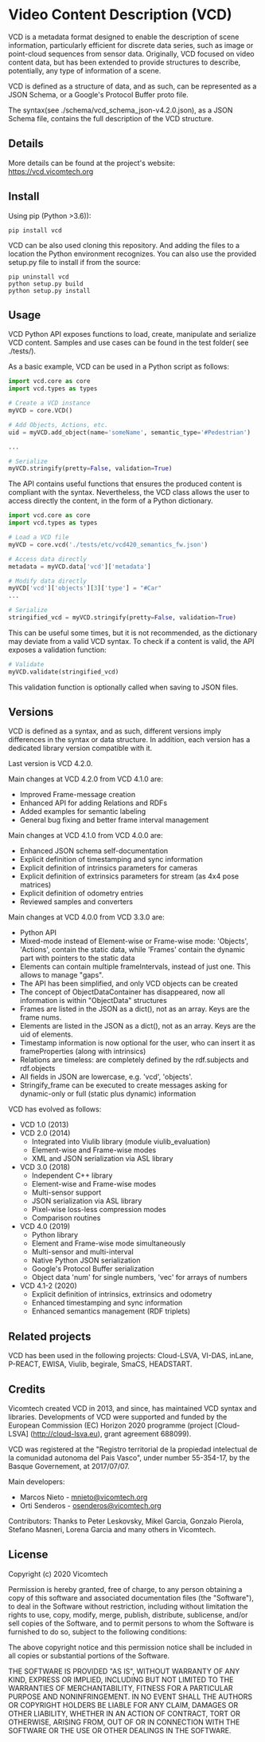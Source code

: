 # Video Content Description (VCD)

VCD is a metadata format designed to enable the description of scene information, particularly efficient for discrete data series, such as image or point-cloud sequences from sensor data.
Originally, VCD focused on video content data, but has been extended to provide structures to describe, potentially, any type of information of a scene.

VCD is defined as a structure of data, and as such, can be represented as a JSON Schema, or a Google's Protocol Buffer proto file.

The syntax(see ./schema/vcd_schema_json-v4.2.0.json), as a JSON Schema file, contains the full description of the VCD structure.


## Details

More details can be found at the project's website: https://vcd.vicomtech.org

## Install

Using pip (Python >3.6)):

```
pip install vcd
```

VCD can be also used cloning this repository. And adding the files to a location the Python environment recognizes.
You can also use the provided setup.py file to install if from the source:

```
pip uninstall vcd
python setup.py build
python setup.py install
```

## Usage

VCD Python API exposes functions to load, create, manipulate and serialize VCD content. Samples and use cases can be found in the test folder( see ./tests/).

As a basic example, VCD can be used in a Python script as follows:

```python
import vcd.core as core
import vcd.types as types

# Create a VCD instance
myVCD = core.VCD()

# Add Objects, Actions, etc.
uid = myVCD.add_object(name='someName', semantic_type='#Pedestrian')

...

# Serialize
myVCD.stringify(pretty=False, validation=True)
```

The API contains useful functions that ensures the produced content is compliant with the syntax. Nevertheless, the VCD class allows the user to access directly the content, in the form of a Python dictionary.

```python
import vcd.core as core
import vcd.types as types

# Load a VCD file
myVCD = core.vcd('./tests/etc/vcd420_semantics_fw.json')

# Access data directly
metadata = myVCD.data['vcd']['metadata']

# Modify data directly
myVCD['vcd']['objects'][3]['type'] = "#Car"
...

# Serialize
stringified_vcd = myVCD.stringify(pretty=False, validation=True)
``` 

This can be useful some times, but it is not recommended, as the dictionary may deviate from a valid VCD syntax. To check if a content is valid, the API exposes a validation function:

```python
# Validate
myVCD.validate(stringified_vcd)
``` 

This validation function is optionally called when saving to JSON files.

## Versions

VCD is defined as a syntax, and as such, different versions imply differences in the syntax or data structure. In addition, each version has a dedicated library version compatible with it.

Last version is VCD 4.2.0.

Main changes at VCD 4.2.0 from VCD 4.1.0 are:
* Improved Frame-message creation
* Enhanced API for adding Relations and RDFs
* Added examples for semantic labeling
* General bug fixing and better frame interval management

Main changes at VCD 4.1.0 from VCD 4.0.0 are:
* Enhanced JSON schema self-documentation
* Explicit definition of timestamping and sync information
* Explicit definition of intrinsics parameters for cameras
* Explicit definition of extrinsics parameters for stream (as 4x4 pose matrices)
* Explicit definition of odometry entries
* Reviewed samples and converters

Main changes at VCD 4.0.0 from VCD 3.3.0 are:
* Python API
* Mixed-mode instead of Element-wise or Frame-wise mode: 'Objects', 'Actions', contain the static data, while 'Frames' contain the dynamic part with pointers to the static data
* Elements can contain multiple frameIntervals, instead of just one. This allows to manage "gaps".
* The API has been simplified, and only VCD objects can be created
* The concept of ObjectDataContainer has disappeared, now all information is within "ObjectData" structures
* Frames are listed in the JSON as a dict(), not as an array. Keys are the frame nums.
* Elements are listed in the JSON as a dict(), not as an array. Keys are the uid of elements.
* Timestamp information is now optional for the user, who can insert it as frameProperties (along with intrinsics)
* Relations are timeless: are completely defined by the rdf.subjects and rdf.objects
* All fields in JSON are lowercase, e.g. 'vcd', 'objects'.
* Stringify_frame can be executed to create messages asking for dynamic-only or full (static plus dynamic) information
 
VCD has evolved as follows:

* VCD 1.0 (2013)
* VCD 2.0 (2014)
    * Integrated into Viulib library (module viulib_evaluation)
    * Element-wise and Frame-wise modes
    * XML and JSON serialization via ASL library
* VCD 3.0 (2018)
    * Independent C++ library
    * Element-wise and Frame-wise modes
    * Multi-sensor support
    * JSON serialization via ASL library
    * Pixel-wise loss-less compression modes
    * Comparison routines
* VCD 4.0 (2019)
    * Python library
    * Element and Frame-wise mode simultaneously
    * Multi-sensor and multi-interval
    * Native Python JSON serialization
    * Google's Protocol Buffer serialization
    * Object data 'num' for single numbers, 'vec' for arrays of numbers
* VCD 4.1-2 (2020)
    * Explicit definition of intrinsics, extrinsics and odometry
    * Enhanced timestamping and sync information
    * Enhanced semantics management (RDF triplets)


## Related projects

VCD has been used in the following projects: Cloud-LSVA, VI-DAS, inLane, P-REACT, EWISA, Viulib, begirale, SmaCS, HEADSTART.

## Credits

Vicomtech created VCD in 2013, and since, has maintained VCD syntax and libraries. Developments of VCD were supported and funded by the European Commission (EC) Horizon 2020 programme (project [Cloud-LSVA] (http://cloud-lsva.eu), grant agreement 688099).

VCD was registered at the "Registro territorial de la propiedad intelectual de la comunidad autonoma del Pais Vasco", under number 55-354-17, by the Basque Governement, at 2017/07/07.

Main developers:
* Marcos Nieto - mnieto@vicomtech.org
* Orti Senderos - osenderos@vicomtech.org

Contributors:
Thanks to Peter Leskovsky, Mikel Garcia, Gonzalo Pierola, Stefano Masneri, Lorena Garcia and many others in Vicomtech. 

## License

Copyright (c) 2020 Vicomtech

Permission is hereby granted, free of charge, to any person obtaining a copy
of this software and associated documentation files (the "Software"), to deal
in the Software without restriction, including without limitation the rights
to use, copy, modify, merge, publish, distribute, sublicense, and/or sell
copies of the Software, and to permit persons to whom the Software is
furnished to do so, subject to the following conditions:

The above copyright notice and this permission notice shall be included in all
copies or substantial portions of the Software.

THE SOFTWARE IS PROVIDED "AS IS", WITHOUT WARRANTY OF ANY KIND, EXPRESS OR
IMPLIED, INCLUDING BUT NOT LIMITED TO THE WARRANTIES OF MERCHANTABILITY,
FITNESS FOR A PARTICULAR PURPOSE AND NONINFRINGEMENT. IN NO EVENT SHALL THE
AUTHORS OR COPYRIGHT HOLDERS BE LIABLE FOR ANY CLAIM, DAMAGES OR OTHER
LIABILITY, WHETHER IN AN ACTION OF CONTRACT, TORT OR OTHERWISE, ARISING FROM,
OUT OF OR IN CONNECTION WITH THE SOFTWARE OR THE USE OR OTHER DEALINGS IN THE
SOFTWARE.

